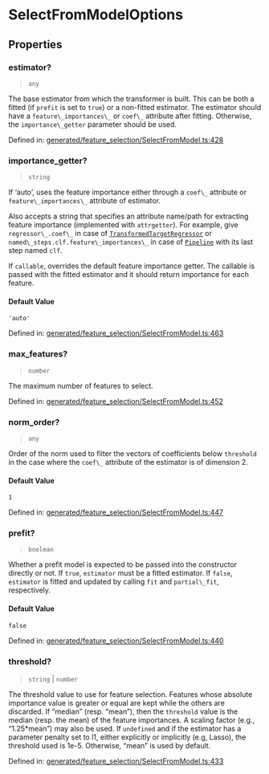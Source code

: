 # SelectFromModelOptions

## Properties

### estimator?

> `any`

The base estimator from which the transformer is built. This can be both a fitted (if `prefit` is set to `true`) or a non-fitted estimator. The estimator should have a `feature\_importances\_` or `coef\_` attribute after fitting. Otherwise, the `importance\_getter` parameter should be used.

Defined in:  [generated/feature\_selection/SelectFromModel.ts:428](https://github.com/transitive-bullshit/scikit-learn-ts/blob/92ab806/packages/sklearn/src/generated/feature_selection/SelectFromModel.ts#L428)

### importance\_getter?

> `string`

If ‘auto’, uses the feature importance either through a `coef\_` attribute or `feature\_importances\_` attribute of estimator.

Also accepts a string that specifies an attribute name/path for extracting feature importance (implemented with `attrgetter`). For example, give `regressor\_.coef\_` in case of [`TransformedTargetRegressor`](sklearn.compose.TransformedTargetRegressor.html#sklearn.compose.TransformedTargetRegressor "sklearn.compose.TransformedTargetRegressor") or `named\_steps.clf.feature\_importances\_` in case of [`Pipeline`](sklearn.pipeline.Pipeline.html#sklearn.pipeline.Pipeline "sklearn.pipeline.Pipeline") with its last step named `clf`.

If `callable`, overrides the default feature importance getter. The callable is passed with the fitted estimator and it should return importance for each feature.

#### Default Value

`'auto'`

Defined in:  [generated/feature\_selection/SelectFromModel.ts:463](https://github.com/transitive-bullshit/scikit-learn-ts/blob/92ab806/packages/sklearn/src/generated/feature_selection/SelectFromModel.ts#L463)

### max\_features?

> `number`

The maximum number of features to select.

Defined in:  [generated/feature\_selection/SelectFromModel.ts:452](https://github.com/transitive-bullshit/scikit-learn-ts/blob/92ab806/packages/sklearn/src/generated/feature_selection/SelectFromModel.ts#L452)

### norm\_order?

> `any`

Order of the norm used to filter the vectors of coefficients below `threshold` in the case where the `coef\_` attribute of the estimator is of dimension 2.

#### Default Value

`1`

Defined in:  [generated/feature\_selection/SelectFromModel.ts:447](https://github.com/transitive-bullshit/scikit-learn-ts/blob/92ab806/packages/sklearn/src/generated/feature_selection/SelectFromModel.ts#L447)

### prefit?

> `boolean`

Whether a prefit model is expected to be passed into the constructor directly or not. If `true`, `estimator` must be a fitted estimator. If `false`, `estimator` is fitted and updated by calling `fit` and `partial\_fit`, respectively.

#### Default Value

`false`

Defined in:  [generated/feature\_selection/SelectFromModel.ts:440](https://github.com/transitive-bullshit/scikit-learn-ts/blob/92ab806/packages/sklearn/src/generated/feature_selection/SelectFromModel.ts#L440)

### threshold?

> `string` \| `number`

The threshold value to use for feature selection. Features whose absolute importance value is greater or equal are kept while the others are discarded. If “median” (resp. “mean”), then the `threshold` value is the median (resp. the mean) of the feature importances. A scaling factor (e.g., “1.25\*mean”) may also be used. If `undefined` and if the estimator has a parameter penalty set to l1, either explicitly or implicitly (e.g, Lasso), the threshold used is 1e-5. Otherwise, “mean” is used by default.

Defined in:  [generated/feature\_selection/SelectFromModel.ts:433](https://github.com/transitive-bullshit/scikit-learn-ts/blob/92ab806/packages/sklearn/src/generated/feature_selection/SelectFromModel.ts#L433)
